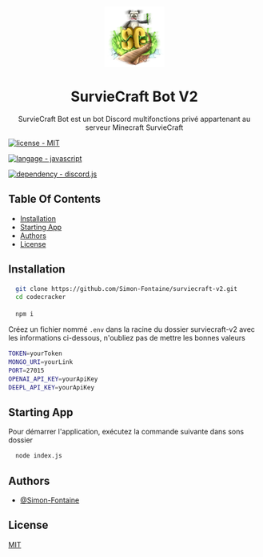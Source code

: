 <br/>
<p align="center">
  <a href="https://scbots.gitbook.io/surviecraft/" target="_blank">
    <img src="images/logo.png" alt="Logo" width="120" height="120">
  </a>

  <h1 align="center">SurvieCraft Bot V2</h1>

  <p align="center">
    SurvieCraft Bot est un bot Discord multifonctions privé appartenant au serveur Minecraft SurvieCraft
   </p>
</p>

[![license - MIT](https://img.shields.io/badge/license-MIT-green?logo=github&logoColor=white)](https://choosealicense.com/licenses/mit/)

[![langage - javascript](https://img.shields.io/badge/langage-javascript-yellow?logo=javascript)](https://www.javascript.com/)

[![dependency - discord.js](https://img.shields.io/badge/dependency-discord.js-blue?logo=discord)](https://www.javascript.com/)

## Table Of Contents

- [Installation](#installation)
- [Starting App](#starting-app)
- [Authors](#authors)
- [License](#license)

## Installation

```bash
  git clone https://github.com/Simon-Fontaine/surviecraft-v2.git
  cd codecracker

  npm i
```

Créez un fichier nommé `.env` dans la racine du dossier surviecraft-v2 avec les informations ci-dessous, n'oubliez pas de mettre les bonnes valeurs

```bash
TOKEN=yourToken
MONGO_URI=yourLink
PORT=27015
OPENAI_API_KEY=yourApiKey
DEEPL_API_KEY=yourApiKey
```

## Starting App

Pour démarrer l'application, exécutez la commande suivante dans sons dossier

```bash
  node index.js
```

## Authors

- [@Simon-Fontaine](https://github.com/Simon-Fontaine)

## License

[MIT](https://choosealicense.com/licenses/mit/)
